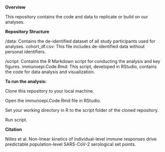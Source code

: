 
**Overview**

This repository contains the code and data to replicate or build on our analyses.

**Repository Structure**

/data: Contains the de-identified dataset of all study participants used for analyses.
        cohort_df.csv: This file includes de-identified data without personal identifiers.

/script: Contains the R Markdown script for conducting the analysis and key figures.
        immunoepi.Code.Rmd: This script, developed in RStudio, contains the code for data analysis and visualization.

**To run the analysis:**

Clone this repository to your local machine.

Open the immunoepi.Code.Rmd file in RStudio.

Set your working directory in R to the script folder of the cloned repository.

Run script.

**Citation**

Nilles et al. Non-linear kinetics of individual-level immune responses drive predictable population-level SARS-CoV-2 serological set points.
